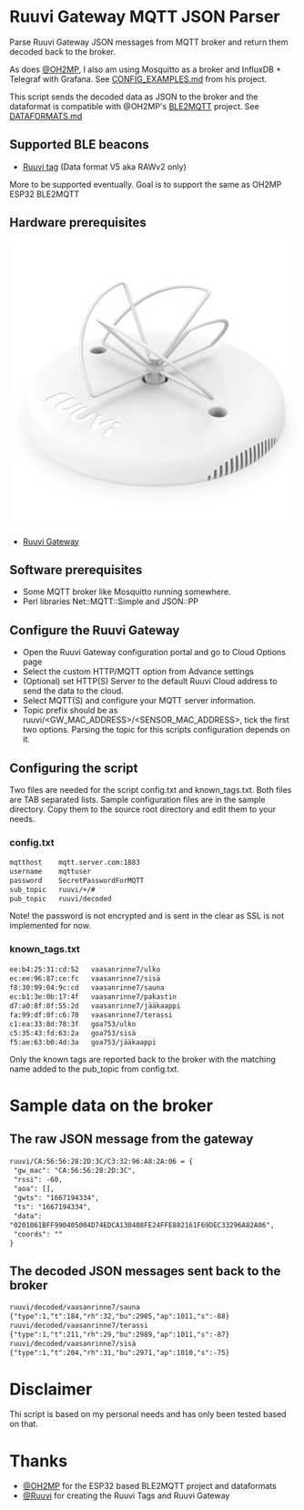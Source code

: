 
# Ruuvi Gateway MQTT JSON Parser

Parse Ruuvi Gateway JSON messages from MQTT broker and return them decoded back to the broker.

As does [@OH2MP](https://github.com/oh2mp/), I also am using Mosquitto as a broker and InfluxDB + Telegraf with Grafana. See [CONFIG_EXAMPLES.md](https://github.com/oh2mp/esp32_ble2mqtt/blob/main/CONFIG_EXAMPLES.md) from his project.

This script sends the decoded data as JSON to the broker and the dataformat is compatible with @OH2MP's [BLE2MQTT](https://github.com/oh2mp/esp32_ble2mqtt) project. See [DATAFORMATS.md](https://github.com/oh2mp/esp32_ble2mqtt/blob/main/DATAFORMATS.md)

## Supported BLE beacons

- [Ruuvi tag](https://ruuvi.com/) (Data format V5 aka RAWv2 only)

More to be supported eventually. Goal is to support the same as OH2MP ESP32 BLE2MQTT

## Hardware prerequisites

![Ruuvi Gateway](s/ruuvi-gateway.jpg)

- [Ruuvi Gateway](https://ruuvi.com/)

## Software prerequisites

- Some MQTT broker like Mosquitto running somewhere.
- Perl libraries Net::MQTT::Simple and JSON::PP

## Configure the Ruuvi Gateway

- Open the Ruuvi Gateway configuration portal and go to Cloud Options page
- Select the custom HTTP/MQTT option from Advance settings
- (Optional) set HTTP(S) Server to the default Ruuvi Cloud address to send the data to the cloud.
- Select MQTT(S) and configure your MQTT server information.
- Topic prefix should be as ruuvi/<GW_MAC_ADDRESS>/<SENSOR_MAC_ADDRESS>, tick the first two options. Parsing the topic for this scripts configuration depends on it.

## Configuring the script

Two files are needed for the script config.txt and known_tags.txt. Both files are TAB separated lists. Sample configuration files are in the sample directory. Copy them to the source root directory and edit them to your needs.

### config.txt

```text
mqtthost    mqtt.server.com:1883
username    mqttuser
password    SecretPasswordForMQTT
sub_topic   ruuvi/+/#
pub_topic   ruuvi/decoded
```

Note! the password is not encrypted and is sent in the clear as SSL is not implemented for now.

### known_tags.txt

```text
ee:b4:25:31:cd:52   vaasanrinne7/ulko
ec:ee:96:87:ce:fc   vaasanrinne7/sisä
f8:30:99:04:9c:cd   vaasanrinne7/sauna
ec:b1:3e:0b:17:4f   vaasanrinne7/pakastin
d7:a0:8f:0f:55:2d   vaasanrinne7/jääkaappi
fa:99:df:0f:c6:70   vaasanrinne7/terassi
c1:ea:33:8d:78:3f   goa753/ulko
c5:35:43:fd:63:2a   goa753/sisä
f5:ae:63:b0:4d:3a   goa753/jääkaappi
```

Only the known tags are reported back to the broker with the matching name added to the pub_topic from config.txt.

# Sample data on the broker

## The raw JSON message from the gateway

```text
ruuvi/CA:56:56:28:2D:3C/C3:32:96:A8:2A:06 = {
 "gw_mac": "CA:56:56:28:2D:3C",
 "rssi": -60,
 "aoa": [],
 "gwts": "1667194334",
 "ts": "1667194334",
 "data": "0201061BFF990405004D74EDCA130408FE24FFE882161F69DEC33296A82A06",
 "coords": ""
}
```

## The decoded JSON messages sent back to the broker

```text
ruuvi/decoded/vaasanrinne7/sauna {"type":1,"t":184,"rh":32,"bu":2905,"ap":1011,"s":-88}
ruuvi/decoded/vaasanrinne7/terassi {"type":1,"t":211,"rh":29,"bu":2989,"ap":1011,"s":-87}
ruuvi/decoded/vaasanrinne7/sisä {"type":1,"t":204,"rh":31,"bu":2971,"ap":1010,"s":-75}
```

# Disclaimer

Thi script is based on my personal needs and has only been tested based on that.

# Thanks

- [@OH2MP](https://github.com/oh2mp/) for the ESP32 based BLE2MQTT project and dataformats
- [@Ruuvi](https://ruuvi.com) for creating the Ruuvi Tags and Ruuvi Gateway
